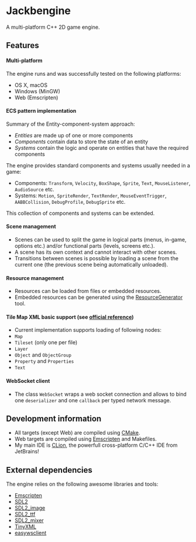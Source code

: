 # Jackbengine
A multi-platform C++ 2D game engine.

## Features

#### Multi-platform
The engine runs and was successfully tested on the following platforms:
- OS X, macOS
- Windows (MinGW)
- Web (Emscripten)

#### ECS pattern implementation
Summary of the Entity-component-system approach:
- _Entities_ are made up of one or more components
- _Components_ contain data to store the state of an entity
- _Systems_ contain the logic and operate on entities that have the required components

The engine provides standard components and systems usually needed in a game:
* Components: `Transform`, `Velocity`, `BoxShape`, `Sprite`, `Text`, `MouseListener`, `AudioSource` etc.
* Systems: `Motion`, `SpriteRender`, `TextRender`, `MouseEventTrigger`, `AABBCollision`, `DebugProfile`, `DebugSprite` etc.

This collection of components and systems can be extended.

#### Scene management
- Scenes can be used to split the game in logical parts (menus, in-game, options etc.) and/or functional parts (levels, screens etc.).
- A scene has its own context and cannot interact with other scenes.
- Transitions between scenes is possible by loading a scene from the current one (the previous scene being automatically unloaded).

#### Resource management
- Resources can be loaded from files or embedded resources.
- Embedded resources can be generated using the [ResourceGenerator](https://github.com/Jackbenfu/ResourceGenerator) tool.

#### Tile Map XML basic support (see [official reference](http://doc.mapeditor.org/reference/tmx-map-format/))
* Current implementation supports loading of following nodes:
 * `Map`
 * `Tileset` (only one per file)
 * `Layer`
 * `Object` and `ObjectGroup`
 * `Property` and `Properties`
 * `Text`
 
#### WebSocket client
- The class `WebSocket` wraps a web socket connection and allows to bind one `deserializer` and one `callback` per typed network message.

## Development information
- All targets (except Web) are compiled using [CMake](https://cmake.org/).
- Web targets are compiled using [Emscripten](http://emscripten.org/) and Makefiles.
- My main IDE is [CLion](https://www.jetbrains.com/clion/), the powerfull cross-platform C/C++ IDE from JetBrains!

## External dependencies
The engine relies on the following awesome libraries and tools:
- [Emscripten](http://emscripten.org/)
- [SDL2](https://www.libsdl.org/)
- [SDL2_image](https://www.libsdl.org/projects/SDL_image/)
- [SDL2_ttf](https://www.libsdl.org/projects/SDL_ttf/)
- [SDL2_mixer](https://www.libsdl.org/projects/SDL_mixer/)
- [TinyXML](https://sourceforge.net/projects/tinyxml/)
- [easywsclient](https://github.com/dhbaird/easywsclient)
